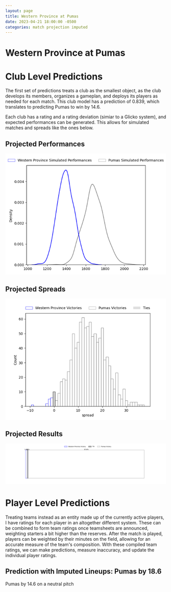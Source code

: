 ```yaml
---  
layout: page  
title: Western Province at Pumas  
date: 2023-04-21 18:00:00 -0500  
categories: match projection imputed  
---
```

# Western Province at Pumas

# Club Level Predictions


The first set of predictions treats a club as the smallest object, as the club develops its members, organizes a gameplan, and deploys its players as needed for each match. This club model has a prediction of 0.839, which translates to predicting Pumas to win by 14.6.

Each club has a rating and a rating deviation (simiar to a Glicko system), and expected performances can be generated. This allows for simulated matches and spreads like the ones below.
## Projected Performances


![Projected Performances](plots/performances_2023-04-21-Pumas-WesternProvince.png)
## Projected Spreads


![Projected Spreads](plots/spreads_2023-04-21-Pumas-WesternProvince.png)
## Projected Results


![Projected Results](plots/resultbar_2023-04-21-Pumas-WesternProvince.png)
# Player Level Predictions


Treating teams instead as an entity made up of the currently active players, I have ratings for each player in an altogether different system. These can be combined to form team ratings once teamsheets are announced, weighting starters a bit higher than the reserves. After the match is played, players can be weighted by their minutes on the field, allowing for an accurate measure of the team's composition. With these compiled team ratings, we can make predictions, measure inaccuracy, and update the individual player ratings.
## Prediction with Imputed Lineups: Pumas by 18.6


Pumas by 14.6 on a neutral pitch


